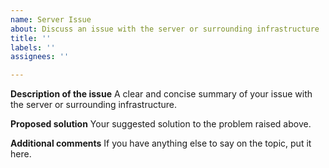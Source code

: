 ```yaml
---
name: Server Issue
about: Discuss an issue with the server or surrounding infrastructure
title: ''
labels: ''
assignees: ''

---
```


**Description of the issue**
A clear and concise summary of your issue with the server or surrounding infrastructure.

**Proposed solution**
Your suggested solution to the problem raised above.

**Additional comments**
If you have anything else to say on the topic, put it here.
